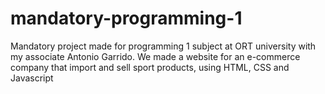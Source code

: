 # mandatory-programming-1
Mandatory project made for programming 1 subject at ORT university with my associate Antonio Garrido.
We made a website for an e-commerce company that import and sell sport products, using HTML, CSS and Javascript

